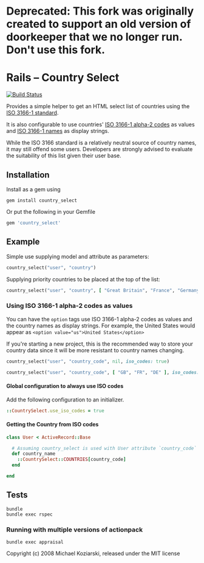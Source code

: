 # Deprecated: This fork was originally created to support an old version of doorkeeper that we no longer run. Don't use this fork.

# Rails – Country Select
[![Build Status](https://travis-ci.org/stefanpenner/country_select.png?branch=master)](https://travis-ci.org/stefanpenner/country_select)

Provides a simple helper to get an HTML select list of countries using the
[ISO 3166-1 standard](https://en.wikipedia.org/wiki/ISO_3166-1).

It is also configurable to use countries'
[ISO 3166-1 alpha-2 codes](https://en.wikipedia.org/wiki/ISO_3166-1_alpha-2)
as values and
[ISO 3166-1 names](https://en.wikipedia.org/wiki/ISO_3166-1)
as display strings.

While the ISO 3166 standard is a relatively neutral source of country
names, it may still offend some users. Developers are strongly advised
to evaluate the suitability of this list given their user base.

## Installation

Install as a gem using

```shell
gem install country_select
```
Or put the following in your Gemfile

```ruby
gem 'country_select'
```

## Example

Simple use supplying model and attribute as parameters:

```ruby
country_select("user", "country")
```

Supplying priority countries to be placed at the top of the list:

```ruby
country_select("user", "country", [ "Great Britain", "France", "Germany" ])
```

### Using ISO 3166-1 alpha-2 codes as values
You can have the `option` tags use ISO 3166-1 alpha-2 codes as values
and the country names as display strings. For example, the United States
would appear as `<option value="us">United States</option>`

If you're starting a new project, this is the recommended way to store
your country data since it will be more resistant to country names
changing.

```ruby
country_select("user", "country_code", nil, iso_codes: true)
```

```ruby
country_select("user", "country_code", [ "GB", "FR", "DE" ], iso_codes: true)
```

#### Global configuration to always use ISO codes
Add the following configuration to an initializer.

```ruby
::CountrySelect.use_iso_codes = true
```

#### Getting the Country from ISO codes

```ruby
class User < ActiveRecord::Base

  # Assuming country_select is used with User attribute `country_code`
  def country_name
    ::CountrySelect::COUNTRIES[country_code]
  end

end
```

## Tests

```shell
bundle
bundle exec rspec
```

### Running with multiple versions of actionpack

```shell
bundle exec appraisal
```

Copyright (c) 2008 Michael Koziarski, released under the MIT license
